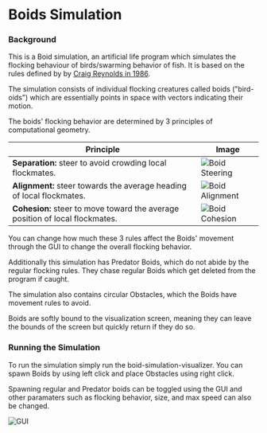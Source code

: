 # Boids Simulation

### Background

This is a Boid simulation, an artificial life program which simulates the flocking behaviour of birds/swarming behavior of fish. It is based on the rules defined by by [Craig Reynolds in 1986](http://www.red3d.com/cwr/boids/).

The simulation consists of individual flocking creatures called boids ("bird-oids") which are essentially points in space with vectors indicating their motion. 

The boids' flocking behavior are determined by 3 principles of computational geometry.

Principle | Image
------------ | -------------
**Separation:** steer to avoid crowding local flockmates. | ![Boid Steering](http://www.red3d.com/cwr/boids/images/separation.gif) 
**Alignment:** steer towards the average heading of local flockmates. | ![Boid Alignment](http://www.red3d.com/cwr/boids/images/alignment.gif)
**Cohesion:** steer to move toward the average position of local flockmates. | ![Boid Cohesion](http://www.red3d.com/cwr/boids/images/cohesion.gif)

You can change how much these 3 rules affect the Boids' movement through the GUI to change the overall flocking behavior. 

Additionally this simulation has Predator Boids, which do not abide by the regular flocking rules. They chase regular Boids which get deleted from the program if caught.

The simulation also contains circular Obstacles, which the Boids have movement rules to avoid.

Boids are softly bound to the visualization screen, meaning they can leave the bounds of the screen but quickly return if they do so.

### Running the Simulation

To run the simulation simply run the boid-simulation-visualizer. You can spawn Boids by using left click and place Obstacles using right click. 

Spawning regular and Predator boids can be toggled using the GUI and other paramaters such as flocking behavior, size, and max speed can also be changed. 

![GUI](https://i.ibb.co/1LWckn7/image.png)
